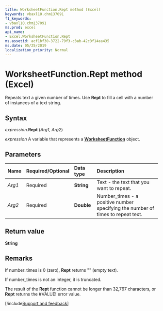 ```yaml
---
title: WorksheetFunction.Rept method (Excel)
keywords: vbaxl10.chm137091
f1_keywords:
- vbaxl10.chm137091
ms.prod: excel
api_name:
- Excel.WorksheetFunction.Rept
ms.assetid: acf1bf30-3722-79f3-c3ab-42c3f14aa435
ms.date: 05/25/2019
localization_priority: Normal
---
```



# WorksheetFunction.Rept method (Excel)

Repeats text a given number of times. Use **Rept** to fill a cell with a number of instances of a text string.


## Syntax

_expression_.**Rept** (_Arg1_, _Arg2_)

_expression_ A variable that represents a **[WorksheetFunction](Excel.WorksheetFunction.md)** object.


## Parameters

|Name|Required/Optional|Data type|Description|
|:-----|:-----|:-----|:-----|
| _Arg1_|Required| **String**|Text - the text that you want to repeat.|
| _Arg2_|Required| **Double**|Number_times - a positive number specifying the number of times to repeat text.|

## Return value

**String**


## Remarks

If number_times is 0 (zero), **Rept** returns "" (empty text).
    
If number_times is not an integer, it is truncated.
    
The result of the **Rept** function cannot be longer than 32,767 characters, or **Rept** returns the #VALUE! error value.
    

[!include[Support and feedback](~/includes/feedback-boilerplate.md)]